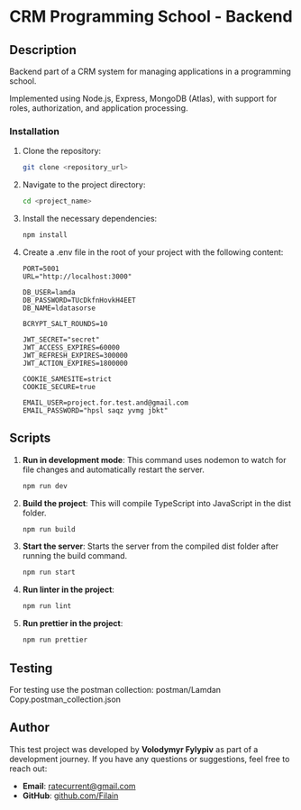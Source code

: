 # CRM Programming School - Backend

## Description

Backend part of a CRM system for managing applications in a programming school.

Implemented using Node.js, Express, MongoDB (Atlas), with support for roles, authorization, and application processing.

### Installation

1. Clone the repository:

   ```bash
   git clone <repository_url>

2. Navigate to the project directory:

   ```bash
   cd <project_name>

3. Install the necessary dependencies:

   ```bash
   npm install

4. Create a .env file in the root of your project with the following content:
   ```code
   PORT=5001
   URL="http://localhost:3000"

   DB_USER=lamda
   DB_PASSWORD=TUcDkfnHovkH4EET
   DB_NAME=ldatasorse

   BCRYPT_SALT_ROUNDS=10

   JWT_SECRET="secret"
   JWT_ACCESS_EXPIRES=60000
   JWT_REFRESH_EXPIRES=300000
   JWT_ACTION_EXPIRES=1800000

   COOKIE_SAMESITE=strict
   COOKIE_SECURE=true

   EMAIL_USER=project.for.test.and@gmail.com
   EMAIL_PASSWORD="hpsl saqz yvmg jbkt"

## Scripts
1. **Run in development mode**: This command uses nodemon to watch for file changes and automatically restart the server.
   ```bash
   npm run dev

2. **Build the project**: This will compile TypeScript into JavaScript in the dist folder.
   ```bash
   npm run build

3. **Start the server**: Starts the server from the compiled dist folder after running the build command.
   ```bash
   npm run start

4. **Run linter in the project**:
    ```bash
   npm run lint
   
5. **Run prettier in the project**:
    ```bash
   npm run prettier

## Testing
For testing use the postman collection: postman/Lamdan Copy.postman_collection.json

## Author

This test project was developed by **Volodymyr Fylypiv** as part of a development journey.
If you have any questions or suggestions, feel free to reach out:

- **Email**: [ratecurrent@gmail.com](mailto:ratecurrent@gmail.com)
- **GitHub**: [github.com/Filain](https://github.com/Filain)
